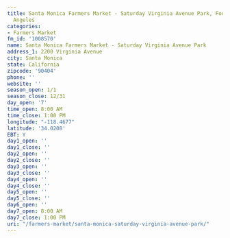 ```yaml
---
title: Santa Monica Farmers Market - Saturday Virginia Avenue Park, Food Oasis Los
  Angeles
categories:
- Farmers Market
fm_id: '1008570'
name: Santa Monica Farmers Market - Saturday Virginia Avenue Park
address_1: 2200 Virginia Avenue
city: Santa Monica
state: California
zipcode: '90404'
phone: ''
website: ''
season_open: 1/1
season_close: 12/31
day_open: '7'
time_open: 8:00 AM
time_close: 1:00 PM
longitude: "-118.4677"
latitude: '34.0208'
EBT: Y
day1_open: ''
day1_close: ''
day2_open: ''
day2_close: ''
day3_open: ''
day3_close: ''
day4_open: ''
day4_close: ''
day5_open: ''
day5_close: ''
day6_open: ''
day7_open: 8:00 AM
day7_close: 1:00 PM
uri: "/farmers-market/santa-monica-saturday-virginia-avenue-park/"
---
```


